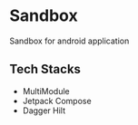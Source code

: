 # Sandbox

Sandbox for android application

## Tech Stacks

- MultiModule
- Jetpack Compose
- Dagger Hilt